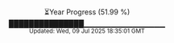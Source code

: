 <p align="center">
⏳Year Progress (51.99 %) <br>
███████████████▁▁▁▁▁▁▁▁▁▁▁▁▁▁▁ <br>
<sub>Updated: Wed, 09 Jul 2025 18:35:01 GMT</sub>
</p>

